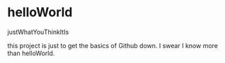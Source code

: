 # helloWorld
justWhatYouThinkItIs

this project is just to get the basics of Github down.  I swear I know more than helloWorld.
